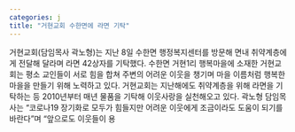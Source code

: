 ```yaml
---
categories: j
title: "거현교회 수한면에 라면 기탁"
---
```

거현교회(담임목사 곽노형)는 지난 8일 수한면 행정복지센터를 방문해 면내 취약계층에게 전달해 달라며 라면 42상자를 기탁했다. 수한면 거현1리 행복마을에 소재한 거현교회는 평소 교인들이 서로 힘을 합쳐 주변의 어려운 이웃을 챙기며 마을 이름처럼 행복한 마을을 만들기 위해 노력하고 있다. 거현교회는 지난해에도 취약계층을 위해 라면을 기탁하는 등 2010년부터 매년 물품을 기탁해 이웃사랑을 실천해오고 있다. 곽노형 담임목사는 “코로나19 장기화로 모두가 힘들지만 어려운 이웃에게 조금이라도 도움이 되기를 바란다”며 “앞으로도 이웃들이 용